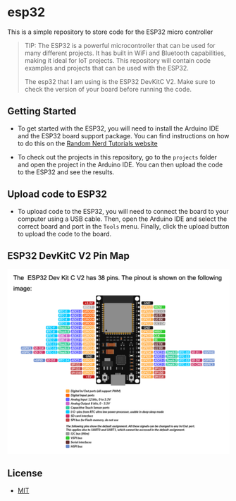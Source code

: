 # esp32

This is a simple repository to store code for the ESP32 micro controller

> TIP: The ESP32 is a powerful microcontroller that can be used for many different projects. It has built in WiFi and Bluetooth capabilities, making it ideal for IoT projects. This repository will contain code examples and projects that can be used with the ESP32.
>
> The esp32 that I am using is the ESP32 DevKitC V2. Make sure to check the version of your board before running the code.

## Getting Started

- To get started with the ESP32, you will need to install the Arduino IDE and the ESP32 board support package. You can find instructions on how to do this on the [Random Nerd Tutorials website](https://randomnerdtutorials.com/getting-started-with-esp32/)

- To check out the projects in this repository, go to the `projects` folder and open the project in the Arduino IDE. You can then upload the code to the ESP32 and see the results.

## Upload code to ESP32

- To upload code to the ESP32, you will need to connect the board to your computer using a USB cable. Then, open the Arduino IDE and select the correct board and port in the `Tools` menu. Finally, click the upload button to upload the code to the board.

## ESP32 DevKitC V2 Pin Map

<img src="./reference/esp32-dev-kit-c-v2-pin-map.png" alt="GPIO Pin Map" width="600">

## License

- [MIT](LICENSE.md)
